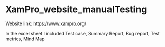 # XamPro_website_manualTesting

Website link:
https://www.xampro.org/

In the excel sheet I included Test case, Summary Report, Bug report, Test metrics, Mind Map
